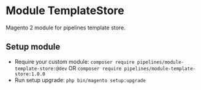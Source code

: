 # Module TemplateStore

Magento 2 module for pipelines template store.

## Setup module

- Require your custom module: `composer require pipelines/module-template-store:@dev` OR `composer require pipelines/module-template-store:1.0.0`
- Run setup upgrade: `php bin/magento setup:upgrade`

